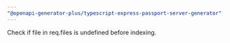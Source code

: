```yaml
---
"@openapi-generator-plus/typescript-express-passport-server-generator": patch
---
```


Check if file in req.files is undefined before indexing.
